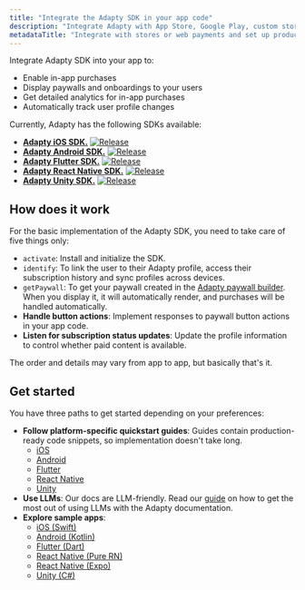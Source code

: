 ```yaml
---
title: "Integrate the Adapty SDK in your app code"
description: "Integrate Adapty with App Store, Google Play, custom stores, Stripe, and Paddle."
metadataTitle: "Integrate with stores or web payments and set up products | Adapty Docs"
---
```


Integrate Adapty SDK into your app to:

- Enable in-app purchases
- Display paywalls and onboardings to your users
- Get detailed analytics for in-app purchases
- Automatically track user profile changes

Currently, Adapty has the following SDKs available:
- [**Adapty iOS SDK.**](ios-sdk-overview.md) [![Release](https://img.shields.io/github/v/release/adaptyteam/AdaptySDK-iOS.svg?style=flat&logo=apple)](https://github.com/adaptyteam/AdaptySDK-iOS/releases)
- [**Adapty Android SDK.**](android-sdk-overview.md) [![Release](https://img.shields.io/github/v/release/adaptyteam/AdaptySDK-Android.svg?style=flat&logo=android)](https://github.com/adaptyteam/AdaptySDK-Android/releases)
- [**Adapty Flutter SDK.**](flutter-sdk-overview.md) [![Release](https://img.shields.io/github/v/release/adaptyteam/AdaptySDK-Flutter.svg?style=flat&logo=flutter)](https://github.com/adaptyteam/AdaptySDK-Flutter/releases)
- [**Adapty React Native SDK.**](react-native-sdk-overview.md) [![Release](https://img.shields.io/github/v/release/adaptyteam/AdaptySDK-React-Native.svg?style=flat&logo=react)](https://github.com/adaptyteam/AdaptySDK-React-Native/releases)
- [**Adapty Unity SDK.**](unity-sdk-overview.md) [![Release](https://img.shields.io/github/v/release/adaptyteam/AdaptySDK-Unity.svg?style=flat&logo=unity)](https://github.com/adaptyteam/AdaptySDK-Unity/releases)

## How does it work

For the basic implementation of the Adapty SDK, you need to take care of five things only:

- `activate`: Install and initialize the SDK.
- `identify`: To link the user to their Adapty profile, access their subscription history and sync profiles across devices.
- `getPaywall`: To get your paywall created in the [Adapty paywall builder](adapty-paywall-builder.md). When you display it, it will automatically render, and purchases will be handled automatically.
- **Handle button actions**: Implement responses to paywall button actions in your app code.
- **Listen for subscription status updates**: Update the profile information to control whether paid content is available.

The order and details may vary from app to app, but basically that's it.

## Get started

You have three paths to get started depending on your preferences:

- **Follow platform-specific quickstart guides**: Guides contain production-ready code snippets, so implementation doesn't take long.
  - [iOS](ios-sdk-overview.md)
  - [Android](android-sdk-overview.md)
  - [Flutter](flutter-sdk-overview.md)
  - [React Native](react-native-sdk-overview.md)
  - [Unity](unity-sdk-overview.md)
- **Use LLMs**: Our docs are LLM-friendly. Read our [guide](adapty-cursor.md) on how to get the most out of using LLMs with the Adapty documentation.
- **Explore sample apps**:
  - [iOS (Swift)](https://github.com/adaptyteam/AdaptySDK-iOS/tree/master/Examples)
  - [Android (Kotlin)](https://github.com/adaptyteam/AdaptySDK-Android)
  - [Flutter (Dart)](https://github.com/adaptyteam/AdaptySDK-Flutter/tree/master/example)
  - [React Native (Pure RN)](https://github.com/adaptyteam/AdaptySDK-React-Native/tree/master/examples/AdaptyRnSdkExample)
  - [React Native (Expo)](https://github.com/adaptyteam/Focus-Journal-React-Native-Expo)
  - [Unity (C#)](https://github.com/adaptyteam/AdaptySDK-Unity)